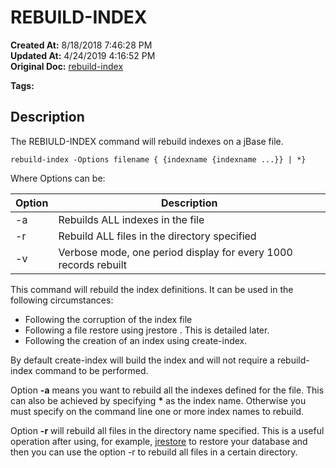 # REBUILD-INDEX

**Created At:** 8/18/2018 7:46:28 PM  
**Updated At:** 4/24/2019 4:16:52 PM  
**Original Doc:** [rebuild-index](https://docs.jbase.com/48152-indexes/rebuild-index)  

**Tags:**
<badge text='build-index' vertical='middle' />

## Description 

The REBIULD-INDEX command will rebuild indexes on a jBase file.

```
rebuild-index -Options filename { {indexname {indexname ...}} | *}
```

Where Options can be:




| Option<br> | Description<br> |
| --- | --- |
| -a<br> | Rebuilds ALL indexes in the file |
| -r | Rebuild ALL files in the directory specified |
| -v | Verbose mode, one period display for every 1000 records rebuilt |




This command will rebuild the index definitions. It can be used in the following circumstances:

- Following the corruption of the index file
- Following a file restore using jrestore . This is detailed later.
- Following the creation of an index using create-index.


By default create-index will build the index and will not require a rebuild-index command to be performed.

Option **-a** means you want to rebuild all the indexes defined for the file. This can also be achieved by specifying **\*** as the index name. Otherwise you must specify on the command line one or more index names to rebuild.

Option **-r** will rebuild all files in the directory name specified. This is a useful operation after using, for example, [jrestore](https://https://static.zumasys.com/jbase/r99/knowledgebase/manuals/3.0/30manpages/man/adv22_JRESTORE.htm) to restore your database and then you can use the option -r to rebuild all files in a certain directory.


